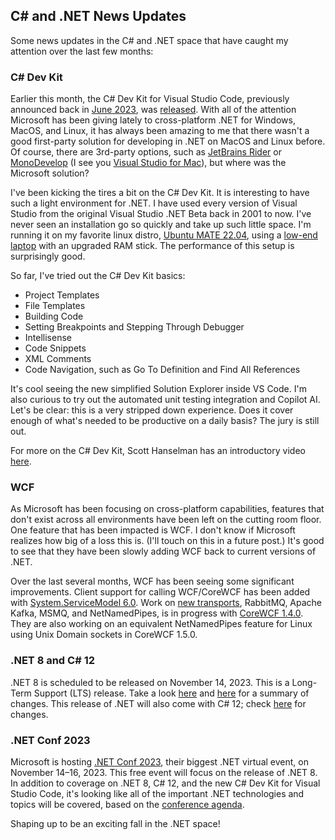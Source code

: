 ## C# and .NET News Updates

Some news updates in the C# and .NET space that have caught my attention over the last few months:

### C# Dev Kit

Earlier this month, the C# Dev Kit for Visual Studio Code, previously announced back in [June 2023](https://devblogs.microsoft.com/visualstudio/announcing-csharp-dev-kit-for-visual-studio-code/), was [released](https://devblogs.microsoft.com/dotnet/csharp-dev-kit-now-generally-available/). With all of the attention Microsoft has been giving lately to cross-platform .NET for Windows, MacOS, and Linux, it has always been amazing to me that there wasn't a good first-party solution for developing in .NET on MacOS and Linux before. Of course, there are 3rd-party options, such as [JetBrains Rider](https://www.jetbrains.com/rider/) or [MonoDevelop](https://www.monodevelop.com/) (I see you [Visual Studio for Mac](https://adtmag.com/articles/2017/05/10/vs-for-mac.aspx)), but where was the Microsoft solution?

I've been kicking the tires a bit on the C# Dev Kit. It is interesting to have such a light environment for .NET. I have used every version of Visual Studio from the original Visual Studio .NET Beta back in 2001 to now. I've never seen an installation go so quickly and take up such little space. I'm running it on my favorite linux distro, [Ubuntu MATE 22.04](https://ubuntu-mate.org/), using a [low-end laptop](https://www.bestbuy.com/site/hp-14-laptop-intel-celeron-4gb-memory-64gb-emmc-snowflake-white/6499749.p?skuId=6499749) with an upgraded RAM stick. The performance of this setup is surprisingly good.

So far, I've tried out the C# Dev Kit basics:
- Project Templates
- File Templates
- Building Code
- Setting Breakpoints and Stepping Through Debugger
- Intellisense
- Code Snippets
- XML Comments
- Code Navigation, such as Go To Definition and Find All References

It's cool seeing the new simplified Solution Explorer inside VS Code. I'm also curious to try out the automated unit testing integration and Copilot AI. Let's be clear: this is a very stripped down experience. Does it cover enough of what's needed to be productive on a daily basis? The jury is still out.

For more on the C# Dev Kit, Scott Hanselman has an introductory video [here](https://www.youtube.com/watch?v=6BNtIxW0-xQ).

### WCF

As Microsoft has been focusing on cross-platform capabilities, features that don't exist across all environments have been left on the cutting room floor. One feature that has been impacted is WCF. I don't know if Microsoft realizes how big of a loss this is. (I'll touch on this in a future post.) It's good to see that they have been slowly adding WCF back to current versions of .NET.

Over the last several months, WCF has been seeing some significant improvements. Client support for calling WCF/CoreWCF has been added with [System.ServiceModel 6.0](https://devblogs.microsoft.com/dotnet/wcf-client-60-has-been-released/). Work on [new transports](https://github.com/CoreWCF/announcements/issues/15), RabbitMQ, Apache Kafka, MSMQ, and NetNamedPipes, is in progress with [CoreWCF 1.4.0](https://www.infoq.com/news/2023/09/corewcf-140-released/). They are also working on an equivalent NetNamedPipes feature for Linux using Unix Domain sockets in CoreWCF 1.5.0.

### .NET 8 and C# 12

.NET 8 is scheduled to be released on November 14, 2023. This is a Long-Term Support (LTS) release. Take a look [here](https://modlogix.com/blog/net-8-features-and-release-date-what-to-expect/) and [here](https://www.infoworld.com/article/3704992/the-key-new-features-and-changes-in-net-8.html) for a summary of changes. This release of .NET will also come with C# 12; check [here](https://dev.to/techiesdiary/c-new-features-and-improvements-in-c-12-3n3f) for changes.

### .NET Conf 2023

Microsoft is hosting [.NET Conf 2023](https://www.dotnetconf.net/), their biggest .NET virtual event, on November 14–16, 2023. This free event will focus on the release of .NET 8. In addition to coverage on .NET 8, C# 12, and the new C# Dev Kit for Visual Studio Code, it's looking like all of the important .NET technologies and topics will be covered, based on the [conference agenda](https://www.dotnetconf.net/agenda).

Shaping up to be an exciting fall in the .NET space!
